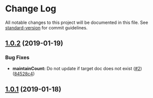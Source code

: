# Change Log

All notable changes to this project will be documented in this file. See [standard-version](https://github.com/conventional-changelog/standard-version) for commit guidelines.

<a name="1.0.2"></a>
## [1.0.2](https://github.com/anishkny/integrify/compare/v1.0.1...v1.0.2) (2019-01-19)


### Bug Fixes

* **maintainCount:** Do not update if target doc does not exist ([#2](https://github.com/anishkny/integrify/issues/2)) ([84528c4](https://github.com/anishkny/integrify/commit/84528c4))



<a name="1.0.1"></a>
## [1.0.1](https://github.com/anishkny/integrify/compare/v1.0.0...v1.0.1) (2019-01-18)
